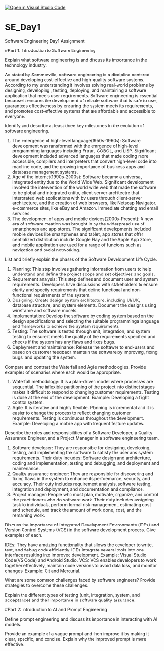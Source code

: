 [![Open in Visual Studio Code](https://classroom.github.com/assets/open-in-vscode-2e0aaae1b6195c2367325f4f02e2d04e9abb55f0b24a779b69b11b9e10269abc.svg)](https://classroom.github.com/online_ide?assignment_repo_id=18413650&assignment_repo_type=AssignmentRepo)
# SE_Day1
Software Engineering Day1 Assignment

#Part 1: Introduction to Software Engineering

Explain what software engineering is and discuss its importance in the technology industry.

As stated by Sommerville, software engineering is a discipline centered around developing cost-effective and high-quality software systems. According to my understanding it involves solving real-world problems by designing, developing , testing, deploying, and maintaining a software application that meets user requirements. 
Software engineering is essential because it ensures the development of reliable software that is safe to use, guarantees effectiveness by ensuring the system meets its requirements, and promotes cost-effective systems that are affordable and accessible to everyone. 

Identify and describe at least three key milestones in the evolution of software engineering.
1. The emergence of high-level language(1950s-1960s): Software development was ransformed with the emrgence of high-level programming languages including Frtran, COBOL, and LISP. Significant development included advanced languages that made coding more accessible, compilers and interpreters that convert high-level code into machine code, and the growing importance of business apps and database management systems.
2. Age of the internet(1990s-2000s): Software became a universal, integrated entity due to the World Wide Web. Significant development involved the intervention of the world wide web that made the software to be global and integrated entity, client-server architectre that intergrated web applications with by users through client-server architecture, and the creation of web browsers, like Netscap Navigator. e-commerce sites, like eBay and Amazon. Immediate chatting and email services.
3. The development of apps and mobile devices(2000s-Present): A new era of software creation was brought in by the widespread use of smartphones and app stores. The significant developments included mobile devices like smartphones and tablet, app stores that offer centralized distribution include Google Play and the Apple App Store, and mobile application are used for a range of functons such as navigation and social networking.

List and briefly explain the phases of the Software Development Life Cycle.

1. Planning: This step involves gathering information from users to help understand and define the project scope and set objectives and goals.
2. Requirement analysis: This step defines and document user and system requirements. Developers have discussions with stakeholders to ensure clarity and specify requirements that define functional and non-functional requirements of the system.
3. Designing: Create design system architecture, including UI/UX, database structure, and system elements. Document the designs using wireframe and software models.
4. Implementation: Develop the software by coding system based on the design specifications and selecting the suitable programminga language and frameworks to achieve the system requirements.
5. Testing: The software is tested through unit, integration, and system testing to ensure it meets the quality of the requirements specified and checks if the system has any flaws and fixes bugs.
6. Deployment and maintainance: Release the softawre to end-users and based on customer feedback maintain the software by improving, fixing bugs, and updating the system.   

Compare and contrast the Waterfall and Agile methodologies. Provide examples of scenarios where each would be appropriate.

1. Waterfall methodology: It is a plan-driven model where processes are sequential. The inflexible partitioning of the project into distinct 
stages makes it difficult to respond to changing customer requirements. Testing is done at the end of the development. Example: Developing a flight control system.
2. Agile: It is iterative and highly flexible. Planning is incremental and it is easier to change the process to reflect changing customer requirements. Testing is continuous throughout the development. Example: Developing a mobile app with frequent feature updates.  

Describe the roles and responsibilities of a Software Developer, a Quality Assurance Engineer, and a Project Manager in a software engineering team.

1. Software developer: They are responsible for designing, developing, testing, and implementing the software to satisfy the user ans system requirements. Their duty includes: Software design and architecture, coding and implementation, testing and debugging, and deployment and maintenance. 
2. Quality assurance engineer: They are responsible for discovering and fixing flaws in the system to enhance its perfoemance, security, and accuracy. Their duty includes requirement analysis, software testing, integration and deployment, and documentation and compliance.  
3. Project manager: People who must plan, motivate, organize, and control the practitioners who do software work. Their duty includes assigning task to individuals, perform formal risk management, estimating cost and schedule, and track the amount of work done, cost, and the remaining work. 

Discuss the importance of Integrated Development Environments (IDEs) and Version Control Systems (VCS) in the software development process. Give examples of each.

IDEs: They have amaizing functionality that allows the developer to write, test, and debug code efficiently. IDEs integrate several tools into one interface resulting into improved development. Example: Visual Studio Code(VS Code) and Android Studio. 
VCS: VCS enables developers to work together effectively, maintain code versions to avoid data loss, and monitor changes. Example: Git and Mercurial.

What are some common challenges faced by software engineers? Provide strategies to overcome these challenges.


Explain the different types of testing (unit, integration, system, and acceptance) and their importance in software quality assurance.


#Part 2: Introduction to AI and Prompt Engineering


Define prompt engineering and discuss its importance in interacting with AI models.


Provide an example of a vague prompt and then improve it by making it clear, specific, and concise. Explain why the improved prompt is more effective.
